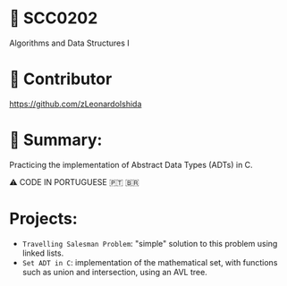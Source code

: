 # 🔗 SCC0202
Algorithms and Data Structures I
# 🤝 Contributor
https://github.com/zLeonardoIshida
# 📖 Summary:
Practicing the implementation of Abstract Data Types (ADTs) in C.
  
  :warning: CODE IN PORTUGUESE 🇵🇹 :brazil:
  
# Projects:
- `Travelling Salesman Problem`: "simple" solution to this problem using linked lists. 
- `Set ADT in C`: implementation of the mathematical set, with functions such as union and intersection, using an AVL tree.
